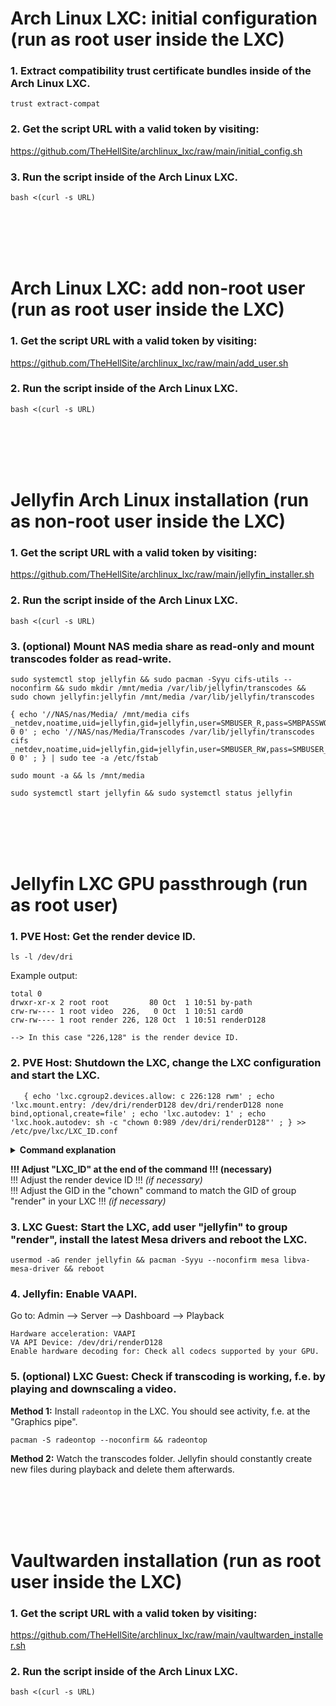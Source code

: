 # Arch Linux LXC: initial configuration (run as root user inside the LXC)

### 1. Extract compatibility trust certificate bundles inside of the Arch Linux LXC.

   ```
   trust extract-compat
   ```

### 2. Get the script URL with a valid token by visiting:
https://github.com/TheHellSite/archlinux_lxc/raw/main/initial_config.sh

### 3. Run the script inside of the Arch Linux LXC.

   ```
   bash <(curl -s URL)
   ```

<br />
<br />
<br />
<br />

# Arch Linux LXC: add non-root user (run as root user inside the LXC)

### 1. Get the script URL with a valid token by visiting:
https://github.com/TheHellSite/archlinux_lxc/raw/main/add_user.sh

### 2. Run the script inside of the Arch Linux LXC.

   ```
   bash <(curl -s URL)
   ```

<br />
<br />
<br />
<br />

# Jellyfin Arch Linux installation (run as non-root user inside the LXC)

### 1. Get the script URL with a valid token by visiting:
https://github.com/TheHellSite/archlinux_lxc/raw/main/jellyfin_installer.sh

### 2. Run the script inside of the Arch Linux LXC.

   ```
   bash <(curl -s URL)
   ```

### 3. (optional) Mount NAS media share as read-only and mount transcodes folder as read-write.

   ```
   sudo systemctl stop jellyfin && sudo pacman -Syyu cifs-utils --noconfirm && sudo mkdir /mnt/media /var/lib/jellyfin/transcodes && sudo chown jellyfin:jellyfin /mnt/media /var/lib/jellyfin/transcodes
   
   { echo '//NAS/nas/Media/ /mnt/media cifs _netdev,noatime,uid=jellyfin,gid=jellyfin,user=SMBUSER_R,pass=SMBPASSWORD_R 0 0' ; echo '//NAS/nas/Media/Transcodes /var/lib/jellyfin/transcodes cifs _netdev,noatime,uid=jellyfin,gid=jellyfin,user=SMBUSER_RW,pass=SMBUSER_RW 0 0' ; } | sudo tee -a /etc/fstab
   
   sudo mount -a && ls /mnt/media
   
   sudo systemctl start jellyfin && sudo systemctl status jellyfin
   ```

<br />
<br />
<br />
<br />

# Jellyfin LXC GPU passthrough (run as root user)

### 1. PVE Host: Get the render device ID.

   ```
   ls -l /dev/dri
   ```

   Example output:
   ```
   total 0
   drwxr-xr-x 2 root root         80 Oct  1 10:51 by-path
   crw-rw---- 1 root video  226,   0 Oct  1 10:51 card0
   crw-rw---- 1 root render 226, 128 Oct  1 10:51 renderD128
   
   --> In this case "226,128" is the render device ID.
   ```

### 2. PVE Host: Shutdown the LXC, change the LXC configuration and start the LXC.

       { echo 'lxc.cgroup2.devices.allow: c 226:128 rwm' ; echo 'lxc.mount.entry: /dev/dri/renderD128 dev/dri/renderD128 none bind,optional,create=file' ; echo 'lxc.autodev: 1' ; echo 'lxc.hook.autodev: sh -c "chown 0:989 /dev/dri/renderD128"' ; } >> /etc/pve/lxc/LXC_ID.conf

   <details>
   <summary><b>Command explanation</b></summary>
     
     1. Grant the LXC access to the render device of the PVE host.  
        ```lxc.cgroup2.devices.allow: c 226:128 rwm```
     2. Mount the render device in the LXC.  
        ```lxc.mount.entry: /dev/dri/renderD128 dev/dri/renderD128 none bind,optional,create=file```
     3. Enable "lxc.autodev" for the LXC, necessary in order to use "lxc.hook.autodev".  
        ```lxc.autodev: 1```
     4. Change UID and GID of the render device to root:render in the LXC during every start of it.  
        ```lxc.hook.autodev: sh -c "chown 0:989 /dev/dri/renderD128"```
   </details>

   **!!! Adjust "LXC_ID" at the end of the command !!! (necessary)**\
   !!! Adjust the render device ID !!! *(if necessary)*\
   !!! Adjust the GID in the "chown" command to match the GID of group "render" in your LXC !!! *(if necessary)*



### 3. LXC Guest: Start the LXC, add user "jellyfin" to group "render", install the latest Mesa drivers and reboot the LXC.

   ```
   usermod -aG render jellyfin && pacman -Syyu --noconfirm mesa libva-mesa-driver && reboot
   ```

### 4. Jellyfin: Enable VAAPI.

   Go to: Admin --> Server --> Dashboard --> Playback
   ```
   Hardware acceleration: VAAPI
   VA API Device: /dev/dri/renderD128
   Enable hardware decoding for: Check all codecs supported by your GPU.
   ```

### 5. (optional) LXC Guest: Check if transcoding is working, f.e. by playing and downscaling a video.

   **Method 1:** Install ```radeontop``` in the LXC. You should see activity, f.e. at the "Graphics pipe".
   ```
   pacman -S radeontop --noconfirm && radeontop
   ```

   **Method 2:** Watch the transcodes folder. Jellyfin should constantly create new files during playback and delete them afterwards.

<br />
<br />
<br />
<br />

# Vaultwarden installation (run as root user inside the LXC)

### 1. Get the script URL with a valid token by visiting:
https://github.com/TheHellSite/archlinux_lxc/raw/main/vaultwarden_installer.sh

### 2. Run the script inside of the Arch Linux LXC.

   ```
   bash <(curl -s URL)
   ```
